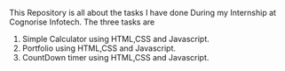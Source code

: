 This Repository is all about the tasks I have done During my Internship at Cognorise Infotech.
The three tasks are
1) Simple Calculator using HTML,CSS and Javascript.
2) Portfolio using HTML,CSS and Javascript.
3) CountDown timer using HTML,CSS and Javascript.

